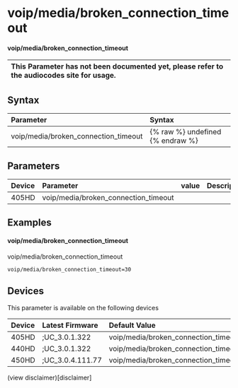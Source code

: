 ﻿---
description: voip/media/broken_connection_timeout
search:
    keywords: ['voip','media','broken_connection_timeout']
---

# voip/media/broken_connection_timeout

#### voip/media/broken_connection_timeout


| This Parameter has not been documented yet, please refer to the audiocodes site for usage.  |
| :--- |

## Syntax
| Parameter | Syntax |
| :--- | :--- |
|voip/media/broken_connection_timeout | {% raw %} undefined {% endraw %} |

## Parameters
|Device|Parameter|value|Description|
|:---|:---|:---|:---|
| 405HD | voip/media/broken_connection_timeout |  |  |

## Examples
#### voip/media/broken_connection_timeout

voip/media/broken_connection_timeout

```
voip/media/broken_connection_timeout=30
```

## Devices
This parameter is available on the following devices

| Device | Latest Firmware | Default Value |
|:---|:---|:---|
| 405HD | ;UC_3.0.1.322 | voip/media/broken_connection_timeout=30 
| 440HD | ;UC_3.0.1.322 | voip/media/broken_connection_timeout=30 
| 450HD | ;UC_3.0.4.111.77 | voip/media/broken_connection_timeout=30 

(view disclaimer)[disclaimer]
